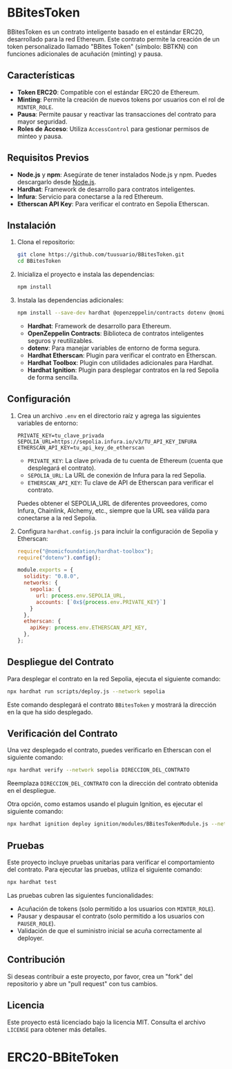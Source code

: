 # BBitesToken

BBitesToken es un contrato inteligente basado en el estándar ERC20, desarrollado para la red Ethereum. Este contrato permite la creación de un token personalizado llamado "BBites Token" (símbolo: BBTKN) con funciones adicionales de acuñación (minting) y pausa.

## Características

- **Token ERC20**: Compatible con el estándar ERC20 de Ethereum.
- **Minting**: Permite la creación de nuevos tokens por usuarios con el rol de `MINTER_ROLE`.
- **Pausa**: Permite pausar y reactivar las transacciones del contrato para mayor seguridad.
- **Roles de Acceso**: Utiliza `AccessControl` para gestionar permisos de minteo y pausa.

## Requisitos Previos

- **Node.js** y **npm**: Asegúrate de tener instalados Node.js y npm. Puedes descargarlo desde [Node.js](https://nodejs.org/).
- **Hardhat**: Framework de desarrollo para contratos inteligentes.
- **Infura**: Servicio para conectarse a la red Ethereum.
- **Etherscan API Key**: Para verificar el contrato en Sepolia Etherscan.

## Instalación

1. Clona el repositorio:

   ```bash
   git clone https://github.com/tuusuario/BBitesToken.git
   cd BBitesToken
   ```

2. Inicializa el proyecto e instala las dependencias:

   ```bash
   npm install
   ```

3. Instala las dependencias adicionales:

   ```bash
   npm install --save-dev hardhat @openzeppelin/contracts dotenv @nomiclabs/hardhat-etherscan @nomicfoundation/hardhat-ignition @nomicfoundation/hardhat-toolbox
   ```

   - **Hardhat**: Framework de desarrollo para Ethereum.
   - **OpenZeppelin Contracts**: Biblioteca de contratos inteligentes seguros y reutilizables.
   - **dotenv**: Para manejar variables de entorno de forma segura.
   - **Hardhat Etherscan**: Plugin para verificar el contrato en Etherscan.
   - **Hardhat Toolbox**: Plugin con utilidades adicionales para Hardhat.
   - **Hardhat Ignition**: Plugin para desplegar contratos en la red Sepolia de forma sencilla.

## Configuración

1. Crea un archivo `.env` en el directorio raíz y agrega las siguientes variables de entorno:

   ```plaintext
   PRIVATE_KEY=tu_clave_privada
   SEPOLIA_URL=https://sepolia.infura.io/v3/TU_API_KEY_INFURA
   ETHERSCAN_API_KEY=tu_api_key_de_etherscan
   ```

   - `PRIVATE_KEY`: La clave privada de tu cuenta de Ethereum (cuenta que desplegará el contrato).
   - `SEPOLIA_URL`: La URL de conexión de Infura para la red Sepolia.
   - `ETHERSCAN_API_KEY`: Tu clave de API de Etherscan para verificar el contrato.

    Puedes obtener el SEPOLIA_URL de diferentes proveedores, como Infura, Chainlink, Alchemy, etc., siempre que la URL sea válida para conectarse a la red Sepolia.

2. Configura `hardhat.config.js` para incluir la configuración de Sepolia y Etherscan:

   ```javascript
   require("@nomicfoundation/hardhat-toolbox");
   require("dotenv").config();

   module.exports = {
     solidity: "0.8.0",
     networks: {
       sepolia: {
         url: process.env.SEPOLIA_URL,
         accounts: [`0x${process.env.PRIVATE_KEY}`]
       }
     },
     etherscan: {
       apiKey: process.env.ETHERSCAN_API_KEY,
     },
   };
   ```

## Despliegue del Contrato

Para desplegar el contrato en la red Sepolia, ejecuta el siguiente comando:

```bash
npx hardhat run scripts/deploy.js --network sepolia
```

Este comando desplegará el contrato `BBitesToken` y mostrará la dirección en la que ha sido desplegado.

## Verificación del Contrato

Una vez desplegado el contrato, puedes verificarlo en Etherscan con el siguiente comando:

```bash
npx hardhat verify --network sepolia DIRECCION_DEL_CONTRATO
```

Reemplaza `DIRECCION_DEL_CONTRATO` con la dirección del contrato obtenida en el despliegue.

Otra opción, como estamos usando el pluguin Ignition, es ejecutar el siguiente comando:

```bash
npx hardhat ignition deploy ignition/modules/BBitesTokenModule.js --network sepolia --verify
```

## Pruebas

Este proyecto incluye pruebas unitarias para verificar el comportamiento del contrato. Para ejecutar las pruebas, utiliza el siguiente comando:

```bash
npx hardhat test
```

Las pruebas cubren las siguientes funcionalidades:
- Acuñación de tokens (solo permitido a los usuarios con `MINTER_ROLE`).
- Pausar y despausar el contrato (solo permitido a los usuarios con `PAUSER_ROLE`).
- Validación de que el suministro inicial se acuña correctamente al deployer.

## Contribución

Si deseas contribuir a este proyecto, por favor, crea un "fork" del repositorio y abre un "pull request" con tus cambios.

## Licencia

Este proyecto está licenciado bajo la licencia MIT. Consulta el archivo `LICENSE` para obtener más detalles.
# ERC20-BBiteToken
